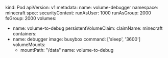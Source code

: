 kind: Pod
apiVersion: v1
metadata:
  name: volume-debugger
  namespace: minecraft
spec:
  securityContext:
    runAsUser: 1000
    runAsGroup: 2000
    fsGroup: 2000
  volumes:
  - name: volume-to-debug
    persistentVolumeClaim:
     claimName: minecraft
  containers:
  - name: debugger
    image: busybox
    command: ['sleep', '3600']
    volumeMounts:
    - mountPath: "/data"
      name: volume-to-debug
